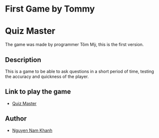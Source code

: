 # First Game by Tommy
# Quiz Master
The game was made by programmer Tôm Mỳ, this is the first version.
## Description
This is a game to be able to ask questions in a short period of time, testing the accuracy and quickness of the player.
## Link to play the game
- [Quiz Master](https://play.unity.com/en/games/d69a713c-4839-4aeb-8b73-ce0a61c54e3a/quiz-master-made-by-khanh)
## Author
- [Nguyen Nam Khanh](https://www.facebook.com/tommi.ngx/)
